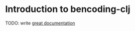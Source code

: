 # Introduction to bencoding-clj

TODO: write [great documentation](http://jacobian.org/writing/great-documentation/what-to-write/)
